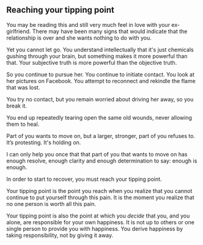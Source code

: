 
## Reaching your tipping point

You may be reading this and still very much feel in love with your ex-girlfriend. There may have been many signs that would indicate that the relationship is over and she wants nothing to do with you.

Yet you cannot let go. You understand intellectually that it's just chemicals gushing through your brain, but something makes it more powerful than that. Your subjective truth is more powerful than the objective truth.

So you continue to pursue her. You continue to initiate contact. You look at her pictures on Facebook. You attempt to reconnect and rekindle the flame that was lost.

You try no contact, but you remain worried about driving her away, so you break it.

You end up repeatedly tearing open the same old wounds, never allowing them to heal.

Part of you wants to move on, but a larger, stronger, part of you refuses to. It’s protesting. It's holding on. 

I can only help you once that that part of you that wants to move on has enough resolve, enough clarity and enough determination to say: enough is enough. 

In order to start to recover, you must reach your tipping point. 

Your tipping point is the point you reach when you realize that you cannot continue to put yourself through this pain. It is the moment you realize that no one person is worth all this pain.

Your tipping point is also the point at which you *decide* that you, and you alone, are responsible for your own happiness. It is not up to others or one single person to provide you with happiness. You derive happiness by taking responsibility, not by  giving it away.